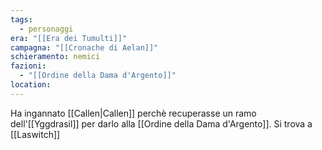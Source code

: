 ```yaml
---
tags:
  - personaggi
era: "[[Era dei Tumulti]]"
campagna: "[[Cronache di Aelan]]"
schieramento: nemici
fazioni:
  - "[[Ordine della Dama d'Argento]]"
location:
---
```


Ha ingannato [[Callen|Callen]] perchè recuperasse un ramo dell'[[Yggdrasil]] per darlo 
alla [[Ordine della Dama d'Argento]]. Si trova a [[Laswitch]]
